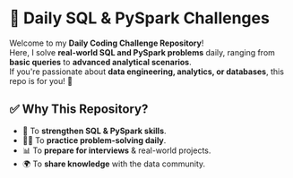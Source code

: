 # 🚀 Daily SQL & PySpark Challenges  

Welcome to my **Daily Coding Challenge Repository**!  
Here, I solve **real-world SQL and PySpark problems** daily, ranging from **basic queries** to **advanced analytical scenarios**.  
If you're passionate about **data engineering, analytics, or databases**, this repo is for you! 🌟


## ✅ Why This Repository?  

- 🔎 To **strengthen SQL & PySpark skills**.  
- 🧑‍💻 To **practice problem-solving daily**.  
- 📊 To **prepare for interviews** & real-world projects.  
- 🌍 To **share knowledge** with the data community.  
